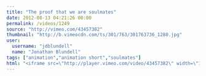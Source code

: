 ```yaml
---
title: "The proof that we are soulmates"
date: 2012-08-13 04:21:26 00:00
permalink: /videos/1249
source: "http://vimeo.com/43457382"
thumbnail: "http://b.vimeocdn.com/ts/301/763/301763736_1280.jpg"
user:
  username: "jdblundell"
  name: "Jonathan Blundell"
tags: ["animation","animation short","soulmates"]
html: "<iframe src=\"http://player.vimeo.com/video/43457382\" width=\"1280\" height=\"720\" frameborder=\"0\" webkitAllowFullScreen mozallowfullscreen allowFullScreen></iframe>"
---
```


